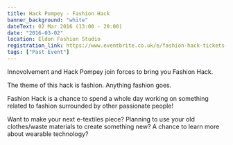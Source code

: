 ```yaml
---
title: Hack Pompey - Fashion Hack
banner_background: "white"
dateText: 02 Mar 2016 (13:00 - 20:00)
date: "2016-03-02"
location: Eldon Fashion Studio
registration_link: https://www.eventbrite.co.uk/e/fashion-hack-tickets-21408075129#
tags: ["Past Event"]
---
```


Innovolvement and Hack Pompey join forces to bring you Fashion Hack.

The theme of this hack is fashion. Anything fashion goes.

Fashion Hack is a chance to spend a whole day working on something related to fashion surrounded by other passionate people!

Want to make your next e-textiles piece? Planning to use your old clothes/waste materials to create something new? A chance to learn more about wearable technology?
